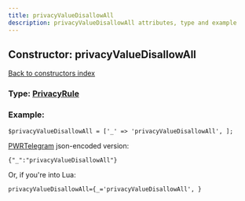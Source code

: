 ```yaml
---
title: privacyValueDisallowAll
description: privacyValueDisallowAll attributes, type and example
---
```

## Constructor: privacyValueDisallowAll  
[Back to constructors index](index.md)






### Type: [PrivacyRule](../types/PrivacyRule.md)


### Example:

```
$privacyValueDisallowAll = ['_' => 'privacyValueDisallowAll', ];
```  

[PWRTelegram](https://pwrtelegram.xyz) json-encoded version:

```
{"_":"privacyValueDisallowAll"}
```


Or, if you're into Lua:  


```
privacyValueDisallowAll={_='privacyValueDisallowAll', }

```


